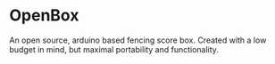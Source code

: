 # OpenBox
An open source, arduino based fencing score box. Created with a low budget in mind, but maximal portability and functionality.
